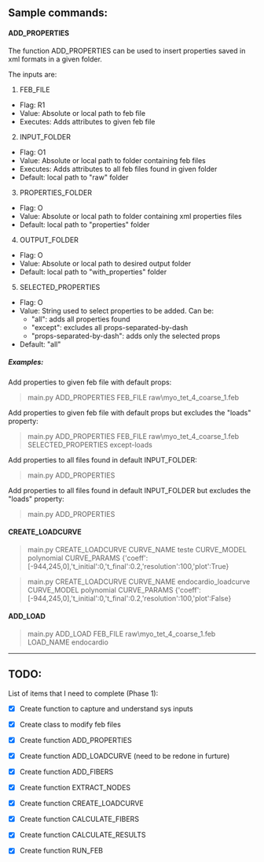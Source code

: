 

## Sample commands:

#### ADD_PROPERTIES

The function ADD_PROPERTIES can be used to insert properties saved in xml formats in a given folder.

The inputs are:
1. FEB_FILE
- Flag: R1
- Value: Absolute or local path to feb file
- Executes: Adds attributes to given feb file
2. INPUT_FOLDER
- Flag: O1
- Value: Absolute or local path to folder containing feb files
- Executes: Adds attributes to all feb files found in given folder
- Default: local path to "raw" folder
3. PROPERTIES_FOLDER
- Flag: O
- Value: Absolute or local path to folder containing xml properties files
- Default: local path to "properties" folder
4. OUTPUT_FOLDER
- Flag: O
- Value: Absolute or local path to desired output folder
- Default: local path to "with_properties" folder
5. SELECTED_PROPERTIES
- Flag: O
- Value: String used to select properties to be added. Can be:
   - "all": adds all properties found
   - "except": excludes all props-separated-by-dash
   - "props-separated-by-dash": adds only the selected props
- Default: "all"

##### Examples:

Add properties to given feb file with default props:

> main.py ADD_PROPERTIES FEB_FILE raw\myo_tet_4_coarse_1.feb

Add properties to given feb file with default props but excludes the "loads" property:
> main.py ADD_PROPERTIES FEB_FILE raw\myo_tet_4_coarse_1.feb SELECTED_PROPERTIES except-loads

Add properties to all files found in default INPUT_FOLDER:
> main.py ADD_PROPERTIES

Add properties to all files found in default INPUT_FOLDER but excludes the "loads" property:
> main.py ADD_PROPERTIES

#### CREATE_LOADCURVE

> main.py CREATE_LOADCURVE CURVE_NAME teste CURVE_MODEL polynomial CURVE_PARAMS {'coeff':[-944,245,0],'t_initial':0,'t_final':0.2,'resolution':100,'plot':True}

> main.py CREATE_LOADCURVE CURVE_NAME endocardio_loadcurve CURVE_MODEL polynomial CURVE_PARAMS {'coeff':[-944,245,0],'t_initial':0,'t_final':0.2,'resolution':100,'plot':False} 


#### ADD_LOAD

> main.py ADD_LOAD FEB_FILE raw\myo_tet_4_coarse_1.feb LOAD_NAME endocardio



---
## TODO:
List of items that I need to complete (Phase 1):
- [x] Create function to capture and understand sys inputs
- [x] Create class to modify feb files
- [x] Create function ADD_PROPERTIES
- [x] Create function ADD_LOADCURVE (need to be redone in furture)
- [x] Create function ADD_FIBERS
- [x] Create function EXTRACT_NODES
- [x] Create function CREATE_LOADCURVE
- [x] Create function CALCULATE_FIBERS
- [X] Create function CALCULATE_RESULTS
- [x] Create function RUN_FEB



